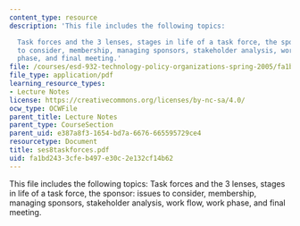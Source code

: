 ```yaml
---
content_type: resource
description: 'This file includes the following topics:

  Task forces and the 3 lenses, stages in life of a task force, the sponsor: issues
  to consider, membership, managing sponsors, stakeholder analysis, work flow, work
  phase, and final meeting.'
file: /courses/esd-932-technology-policy-organizations-spring-2005/fa1bd2433cfeb497e30c2e132cf14b62_ses8taskforces.pdf
file_type: application/pdf
learning_resource_types:
- Lecture Notes
license: https://creativecommons.org/licenses/by-nc-sa/4.0/
ocw_type: OCWFile
parent_title: Lecture Notes
parent_type: CourseSection
parent_uid: e387a8f3-1654-bd7a-6676-665595729ce4
resourcetype: Document
title: ses8taskforces.pdf
uid: fa1bd243-3cfe-b497-e30c-2e132cf14b62
---
```

This file includes the following topics:
Task forces and the 3 lenses, stages in life of a task force, the sponsor: issues to consider, membership, managing sponsors, stakeholder analysis, work flow, work phase, and final meeting.